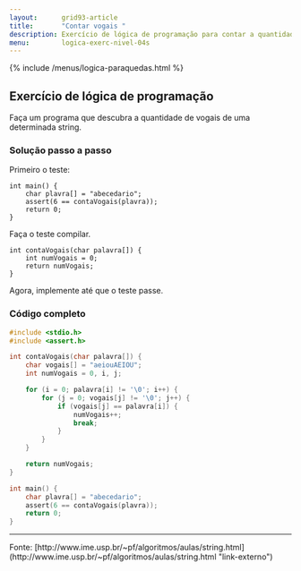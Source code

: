 ```yaml
---
layout:      grid93-article
title:       "Contar vogais "
description: Exercício de lógica de programação para contar a quantidade de vogais de uma string.
menu:        logica-exerc-nivel-04s
---
```


{% include /menus/logica-paraquedas.html %}

Exercício de lógica de programação
---


Faça um programa que descubra a quantidade de vogais de uma determinada string.



### Solução passo a passo

Primeiro o teste:

    int main() {
        char plavra[] = "abecedario";
        assert(6 == contaVogais(plavra));
        return 0;
    }


Faça o teste compilar.

    int contaVogais(char palavra[]) {
        int numVogais = 0;
        return numVogais;
    }


Agora, implemente até que o teste passe.


### Código completo

```c
#include <stdio.h>
#include <assert.h>

int contaVogais(char palavra[]) {
    char vogais[] = "aeiouAEIOU";
    int numVogais = 0, i, j;

    for (i = 0; palavra[i] != '\0'; i++) {
        for (j = 0; vogais[j] != '\0'; j++) {
            if (vogais[j] == palavra[i]) {
                numVogais++;
                break;
            }
        }
    }

    return numVogais;
}

int main() {
    char plavra[] = "abecedario";
    assert(6 == contaVogais(plavra));
    return 0;
}
```

<hr>
Fonte: [http://www.ime.usp.br/~pf/algoritmos/aulas/string.html](http://www.ime.usp.br/~pf/algoritmos/aulas/string.html "link-externo")
